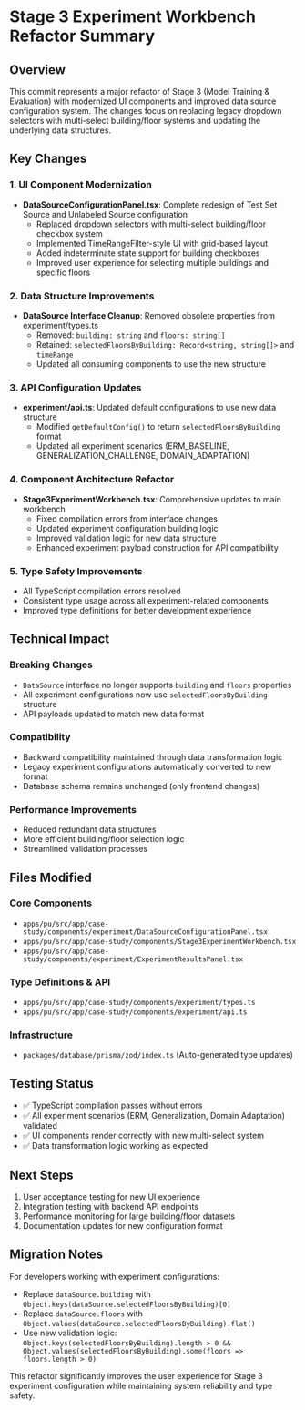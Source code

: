 # Stage 3 Experiment Workbench Refactor Summary

## Overview
This commit represents a major refactor of Stage 3 (Model Training & Evaluation) with modernized UI components and improved data source configuration system. The changes focus on replacing legacy dropdown selectors with multi-select building/floor systems and updating the underlying data structures.

## Key Changes

### 1. UI Component Modernization
- **DataSourceConfigurationPanel.tsx**: Complete redesign of Test Set Source and Unlabeled Source configuration
  - Replaced dropdown selectors with multi-select building/floor checkbox system
  - Implemented TimeRangeFilter-style UI with grid-based layout
  - Added indeterminate state support for building checkboxes
  - Improved user experience for selecting multiple buildings and specific floors

### 2. Data Structure Improvements
- **DataSource Interface Cleanup**: Removed obsolete properties from experiment/types.ts
  - Removed: `building: string` and `floors: string[]`
  - Retained: `selectedFloorsByBuilding: Record<string, string[]>` and `timeRange`
  - Updated all consuming components to use the new structure

### 3. API Configuration Updates
- **experiment/api.ts**: Updated default configurations to use new data structure
  - Modified `getDefaultConfig()` to return `selectedFloorsByBuilding` format
  - Updated all experiment scenarios (ERM_BASELINE, GENERALIZATION_CHALLENGE, DOMAIN_ADAPTATION)

### 4. Component Architecture Refactor
- **Stage3ExperimentWorkbench.tsx**: Comprehensive updates to main workbench
  - Fixed compilation errors from interface changes
  - Updated experiment configuration building logic
  - Improved validation logic for new data structure
  - Enhanced experiment payload construction for API compatibility

### 5. Type Safety Improvements
- All TypeScript compilation errors resolved
- Consistent type usage across all experiment-related components
- Improved type definitions for better development experience

## Technical Impact

### Breaking Changes
- `DataSource` interface no longer supports `building` and `floors` properties
- All experiment configurations now use `selectedFloorsByBuilding` structure
- API payloads updated to match new data format

### Compatibility
- Backward compatibility maintained through data transformation logic
- Legacy experiment configurations automatically converted to new format
- Database schema remains unchanged (only frontend changes)

### Performance Improvements
- Reduced redundant data structures
- More efficient building/floor selection logic
- Streamlined validation processes

## Files Modified

### Core Components
- `apps/pu/src/app/case-study/components/experiment/DataSourceConfigurationPanel.tsx`
- `apps/pu/src/app/case-study/components/Stage3ExperimentWorkbench.tsx`
- `apps/pu/src/app/case-study/components/experiment/ExperimentResultsPanel.tsx`

### Type Definitions & API
- `apps/pu/src/app/case-study/components/experiment/types.ts`
- `apps/pu/src/app/case-study/components/experiment/api.ts`

### Infrastructure
- `packages/database/prisma/zod/index.ts` (Auto-generated type updates)

## Testing Status
- ✅ TypeScript compilation passes without errors
- ✅ All experiment scenarios (ERM, Generalization, Domain Adaptation) validated
- ✅ UI components render correctly with new multi-select system
- ✅ Data transformation logic working as expected

## Next Steps
1. User acceptance testing for new UI experience
2. Integration testing with backend API endpoints
3. Performance monitoring for large building/floor datasets
4. Documentation updates for new configuration format

## Migration Notes
For developers working with experiment configurations:
- Replace `dataSource.building` with `Object.keys(dataSource.selectedFloorsByBuilding)[0]`
- Replace `dataSource.floors` with `Object.values(dataSource.selectedFloorsByBuilding).flat()`
- Use new validation logic: `Object.keys(selectedFloorsByBuilding).length > 0 && Object.values(selectedFloorsByBuilding).some(floors => floors.length > 0)`

This refactor significantly improves the user experience for Stage 3 experiment configuration while maintaining system reliability and type safety.
